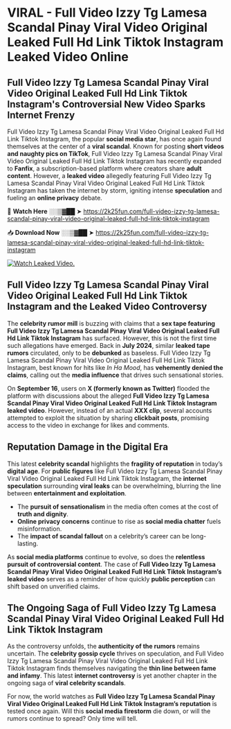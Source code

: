 # VIRAL - Full Video Izzy Tg Lamesa Scandal Pinay Viral Video Original Leaked Full Hd Link Tiktok Instagram Leaked Video Online

## **Full Video Izzy Tg Lamesa Scandal Pinay Viral Video Original Leaked Full Hd Link Tiktok Instagram's Controversial New Video Sparks Internet Frenzy**  

Full Video Izzy Tg Lamesa Scandal Pinay Viral Video Original Leaked Full Hd Link Tiktok Instagram, the popular **social media star**, has once again found themselves at the center of a **viral scandal**. Known for posting **short videos and naughty pics on TikTok**, Full Video Izzy Tg Lamesa Scandal Pinay Viral Video Original Leaked Full Hd Link Tiktok Instagram has recently expanded to **Fanfix**, a subscription-based platform where creators share **adult content**. However, a **leaked video** allegedly featuring Full Video Izzy Tg Lamesa Scandal Pinay Viral Video Original Leaked Full Hd Link Tiktok Instagram has taken the internet by storm, igniting intense **speculation** and fueling an **online privacy** debate.  

🔴 **Watch Here** ░░▒▓██ ➤ https://2k25fun.com/full-video-izzy-tg-lamesa-scandal-pinay-viral-video-original-leaked-full-hd-link-tiktok-instagram  

📥 **Download Now** ░░▒▓██ ➤ https://2k25fun.com/full-video-izzy-tg-lamesa-scandal-pinay-viral-video-original-leaked-full-hd-link-tiktok-instagram  

[![Watch Leaked Video.](https://miro.medium.com/v2/resize:fit:828/format:webp/1*cilzJN44JGOrTw9NJCrNHA.gif "Watch Leaked Video")](https://2k25fun.com/full-video-izzy-tg-lamesa-scandal-pinay-viral-video-original-leaked-full-hd-link-tiktok-instagram)

## **Full Video Izzy Tg Lamesa Scandal Pinay Viral Video Original Leaked Full Hd Link Tiktok Instagram and the Leaked Video Controversy**  

The **celebrity rumor mill** is buzzing with claims that a **sex tape featuring Full Video Izzy Tg Lamesa Scandal Pinay Viral Video Original Leaked Full Hd Link Tiktok Instagram** has surfaced. However, this is not the first time such allegations have emerged. Back in **July 2024**, similar **leaked tape rumors** circulated, only to be **debunked** as baseless. Full Video Izzy Tg Lamesa Scandal Pinay Viral Video Original Leaked Full Hd Link Tiktok Instagram, best known for hits like *In Ha Mood*, has **vehemently denied the claims**, calling out the **media influence** that drives such sensational stories.  

On **September 16**, users on **X (formerly known as Twitter)** flooded the platform with discussions about the alleged **Full Video Izzy Tg Lamesa Scandal Pinay Viral Video Original Leaked Full Hd Link Tiktok Instagram leaked video**. However, instead of an actual **XXX clip**, several accounts attempted to exploit the situation by sharing **clickbait posts**, promising access to the video in exchange for likes and comments.  

## **Reputation Damage in the Digital Era**  

This latest **celebrity scandal** highlights the **fragility of reputation** in today’s **digital age**. For **public figures** like Full Video Izzy Tg Lamesa Scandal Pinay Viral Video Original Leaked Full Hd Link Tiktok Instagram, the **internet speculation** surrounding **viral leaks** can be overwhelming, blurring the line between **entertainment and exploitation**.  

- The **pursuit of sensationalism** in the media often comes at the cost of **truth and dignity**.  
- **Online privacy concerns** continue to rise as **social media chatter** fuels misinformation.  
- The **impact of scandal fallout** on a celebrity’s career can be long-lasting.  

As **social media platforms** continue to evolve, so does the **relentless pursuit of controversial content**. The case of **Full Video Izzy Tg Lamesa Scandal Pinay Viral Video Original Leaked Full Hd Link Tiktok Instagram’s leaked video** serves as a reminder of how quickly **public perception** can shift based on unverified claims.  

## **The Ongoing Saga of Full Video Izzy Tg Lamesa Scandal Pinay Viral Video Original Leaked Full Hd Link Tiktok Instagram**  

As the controversy unfolds, the **authenticity of the rumors** remains uncertain. The **celebrity gossip cycle** thrives on speculation, and Full Video Izzy Tg Lamesa Scandal Pinay Viral Video Original Leaked Full Hd Link Tiktok Instagram finds themselves navigating the **thin line between fame and infamy**. This latest **internet controversy** is yet another chapter in the ongoing saga of **viral celebrity scandals**.  

For now, the world watches as **Full Video Izzy Tg Lamesa Scandal Pinay Viral Video Original Leaked Full Hd Link Tiktok Instagram’s reputation** is tested once again. Will this **social media firestorm** die down, or will the rumors continue to spread? Only time will tell.